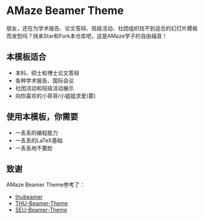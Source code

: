 # AMaze Beamer Theme

朋友，还在为学术报告、论文答辩、班级活动、社团组织找不到适合的幻灯片模板而发愁吗？快来Star和Fork本仓库吧，这是AMaze学子的自由福音！

## 本模板适合

- 本科、硕士和博士论文答辩
- 各种学术报告、国际会议
- 社团活动和班级活动展示
- 向你喜欢的小哥哥/小姐姐求爱(雾)

## 使用本模板，你需要

- 一丢丢的编程能力
- 一丢丢的LaTeX基础
- 一丢丢地不要脸

## 致谢

AMaze Beamer Theme参考了：

- [thubeamer](https://github.com/YangLaTeX/thubeamer)
- [THU-Beamer-Theme](https://github.com/tuna/THU-Beamer-Theme)
- [SEU-Beamer-Theme](https://github.com/TouchFishPioneer/SEU-Beamer-Slide)